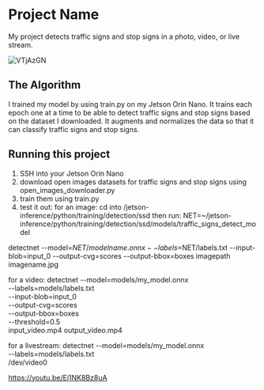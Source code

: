 # Project Name

My project detects traffic signs and stop signs in a photo, video, or live stream. 

![VTjAzGN](https://github.com/user-attachments/assets/f04c6f8c-5bbd-47e3-8869-a5f2062fe391)

## The Algorithm

I trained my model by using train.py on my Jetson Orin Nano. It trains each epoch one at a time to be able to detect traffic signs and stop signs based on the dataset I downloaded. It augments and normalizes the data so that it can classify traffic signs and stop signs.

## Running this project

1. SSH into your Jetson Orin Nano
2. download open images datasets for traffic signs and stop signs using open_images_downloader.py
3. train them using train.py
4. test it out:
for an image:
cd into /jetson-inference/python/training/detection/ssd
then run:
NET=~/jetson-inference/python/training/detection/ssd/models/traffic_signs_detect_model

detectnet   --model=$NET/modelname.onnx   --labels=$NET/labels.txt   --input-blob=input_0   --output-cvg=scores   --output-bbox=boxes imagepath imagename.jpg

for a video:
detectnet --model=models/my_model.onnx \
          --labels=models/labels.txt \
          --input-blob=input_0 \
          --output-cvg=scores \
          --output-bbox=boxes \
          --threshold=0.5 \
          input_video.mp4 output_video.mp4

for a livestream:
detectnet --model=models/my_model.onnx \
          --labels=models/labels.txt \
          /dev/video0

https://youtu.be/Ej1NK8Bz8uA
